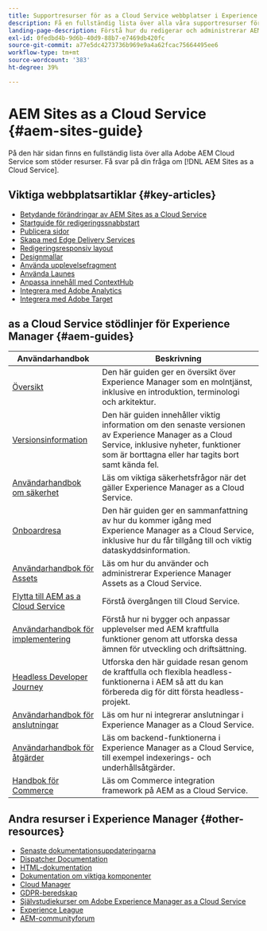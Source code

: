 ```yaml
---
title: Supportresurser för as a Cloud Service webbplatser i Experience Manager
description: Få en fullständig lista över alla våra supportresurser för AEM Cloud Services. Hitta svar på dina frågor om AEM Sites as a Cloud Service.
landing-page-description: Förstå hur du redigerar och administrerar AEM Sites as a Cloud Service.
exl-id: 0fedbd4b-9d6b-40d9-88b7-e7469db420fc
source-git-commit: a77e5dc4273736b969e9a4a62fcac75664495ee6
workflow-type: tm+mt
source-wordcount: '383'
ht-degree: 39%

---
```


# AEM Sites as a Cloud Service {#aem-sites-guide}

På den här sidan finns en fullständig lista över alla Adobe AEM Cloud Service som stöder resurser. Få svar på din fråga om [!DNL AEM Sites as a Cloud Service].

## Viktiga webbplatsartiklar {#key-articles}

* [Betydande förändringar av AEM Sites as a Cloud Service](sites-cloud-changes.md)
* [Startguide för redigeringssnabbstart](authoring/getting-started/quick-start.md)
* [Publicera sidor](authoring/fundamentals/publishing-pages.md)
* [Skapa med Edge Delivery Services](/help/edge/overview.md)
* [Redigeringsresponsiv layout](authoring/features/responsive-layout.md)
* [Designmallar](authoring/features/templates.md)
* [Använda upplevelsefragment](authoring/fundamentals/experience-fragments.md)
* [Använda Launes](authoring/launches/overview.md)
* [Anpassa innehåll med ContextHub](authoring/personalization/contexthub.md)
* [Integrera med Adobe Analytics](integrating/integrating-adobe-analytics.md)
* [Integrera med Adobe Target](integrating/integrating-adobe-target.md)

## as a Cloud Service stödlinjer för Experience Manager {#aem-guides}

| Användarhandbok | Beskrivning |
|---|---|
| [Översikt](/help/overview/home.md) | Den här guiden ger en översikt över Experience Manager som en molntjänst, inklusive en introduktion, terminologi och arkitektur. |
| [Versionsinformation](/help/release-notes/home.md) | Den här guiden innehåller viktig information om den senaste versionen av Experience Manager as a Cloud Service, inklusive nyheter, funktioner som är borttagna eller har tagits bort samt kända fel. |
| [Användarhandbok om säkerhet](/help/security/home.md) | Läs om viktiga säkerhetsfrågor när det gäller Experience Manager as a Cloud Service. |
| [Onboardresa](/help/journey-onboarding/overview.md) | Den här guiden ger en sammanfattning av hur du kommer igång med Experience Manager as a Cloud Service, inklusive hur du får tillgång till och viktig dataskyddsinformation. |
| [Användarhandbok för Assets](/help/assets/home.md) | Läs om hur du använder och administrerar Experience Manager Assets as a Cloud Service. |
| [Flytta till AEM as a Cloud Service](/help/journey-migration/getting-started.md) | Förstå övergången till Cloud Service. |
| [Användarhandbok för implementering](/help/implementing/home.md) | Förstå hur ni bygger och anpassar upplevelser med AEM kraftfulla funktioner genom att utforska dessa ämnen för utveckling och driftsättning. |
| [Headless Developer Journey](/help/journey-headless/developer/overview.md) | Utforska den här guidade resan genom de kraftfulla och flexibla headless-funktionerna i AEM så att du kan förbereda dig för ditt första headless-projekt. |
| [Användarhandbok för anslutningar](/help/connectors/home.md) | Läs om hur ni integrerar anslutningar i Experience Manager as a Cloud Service. |
| [Användarhandbok för åtgärder](/help/operations/home.md) | Läs om backend-funktionerna i Experience Manager as a Cloud Service, till exempel indexerings- och underhållsåtgärder. |
| [Handbok för Commerce](/help/commerce-cloud/home.md) | Läs om Commerce integration framework på AEM as a Cloud Service. |

## Andra resurser i Experience Manager {#other-resources}

* [Senaste dokumentationsuppdateringarna](https://experienceleague.adobe.com/docs/experience-manager-release-information/aem-release-updates/doc-updates/documentation-updates.html)
* [Dispatcher Documentation](/help/implementing/dispatcher/overview.md)
* [HTML-dokumentation](https://experienceleague.adobe.com/docs/experience-manager-htl/content/overview.html)
* [Dokumentation om viktiga komponenter](https://experienceleague.adobe.com/docs/experience-manager-core-components/using/introduction.html)
* [Cloud Manager](/help/onboarding/cloud-manager-introduction.md)
* [GDPR-beredskap](/help/compliance/data-privacy-and-protection-readiness/aem-readiness.md)
* [Självstudiekurser om Adobe Experience Manager as a Cloud Service](https://experienceleague.adobe.com/docs/experience-manager-learn/cloud-service/overview.html)
* [Experience League](https://experienceleague.adobe.com/?promoid=K42KVXHD&amp;mv=other)
* [AEM-communityforum](https://experienceleaguecommunities.adobe.com/t5/adobe-experience-manager/ct-p/adobe-experience-manager-community)
